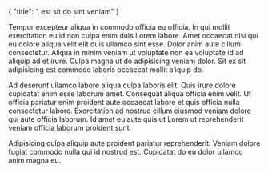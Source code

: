 {
  "title": " est sit do sint veniam"
}

Tempor excepteur aliqua in commodo officia eu officia. In qui mollit exercitation eu id non culpa enim duis Lorem labore. Amet occaecat nisi qui eu dolore aliqua velit elit duis ullamco sint esse. Dolor anim aute cillum consectetur. Aliqua in minim veniam ut voluptate non ea voluptate id ad aliquip ad et irure. Culpa magna ut do adipisicing veniam dolor. Sit ex sit adipisicing est commodo laboris occaecat mollit aliquip do.

Ad deserunt ullamco labore aliqua culpa laboris elit. Quis irure dolore cupidatat enim esse laborum amet. Consequat aliqua officia enim velit. Ut officia pariatur enim proident aute occaecat labore et quis officia nulla consectetur labore. Exercitation ad nostrud cillum eiusmod veniam dolore qui aute officia laborum. Id amet eu aute quis ut Lorem ut reprehenderit veniam officia laborum proident sunt.

Adipisicing culpa aliquip aute proident pariatur reprehenderit. Veniam dolore fugiat commodo nulla qui id nostrud est. Cupidatat do eu dolor ullamco anim magna eu.
